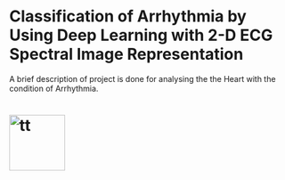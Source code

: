 # Classification of Arrhythmia by Using Deep Learning with 2-D ECG Spectral Image Representation



A brief description of project is done for analysing the the Heart with the condition of Arrhythmia.

<h1><accnoledgement</h1>
  <img src="https://media0.giphy.com/media/VdoIFLsMIlwzfKD520/giphy.gif?cid=ecf05e4718qzcm0rnb6rpdizx2f3seigv4pf750olcrfi3do&rid=giphy.gif&ct=s" alt="tt" width=100 height=100>
